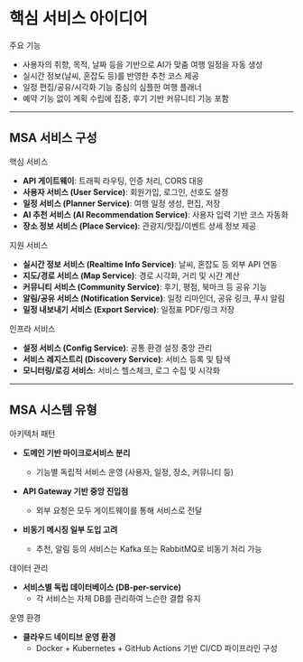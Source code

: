 # 핵심 서비스 아이디어

주요 기능
- 사용자의 취향, 목적, 날짜 등을 기반으로 AI가 맞춤 여행 일정을 자동 생성
- 실시간 정보(날씨, 혼잡도 등)를 반영한 추천 코스 제공
- 일정 편집/공유/시각화 기능 중심의 심플한 여행 플래너
- 예약 기능 없이 계획 수립에 집중, 후기 기반 커뮤니티 기능 포함

---

## MSA 서비스 구성

핵심 서비스
- **API 게이트웨이**: 트래픽 라우팅, 인증 처리, CORS 대응
- **사용자 서비스 (User Service)**: 회원가입, 로그인, 선호도 설정
- **일정 서비스 (Planner Service)**: 여행 일정 생성, 편집, 저장
- **AI 추천 서비스 (AI Recommendation Service)**: 사용자 입력 기반 코스 자동화
- **장소 정보 서비스 (Place Service)**: 관광지/맛집/이벤트 상세 정보 제공

지원 서비스
- **실시간 정보 서비스 (Realtime Info Service)**: 날씨, 혼잡도 등 외부 API 연동
- **지도/경로 서비스 (Map Service)**: 경로 시각화, 거리 및 시간 계산
- **커뮤니티 서비스 (Community Service)**: 후기, 평점, 북마크 등 공유 기능
- **알림/공유 서비스 (Notification Service)**: 일정 리마인더, 공유 링크, 푸시 알림
- **일정 내보내기 서비스 (Export Service)**: 일정표 PDF/링크 저장

인프라 서비스
- **설정 서비스 (Config Service)**: 공통 환경 설정 중앙 관리
- **서비스 레지스트리 (Discovery Service)**: 서비스 등록 및 탐색
- **모니터링/로깅 서비스**: 서비스 헬스체크, 로그 수집 및 시각화

---

## MSA 시스템 유형

아키텍처 패턴
- **도메인 기반 마이크로서비스 분리**
  - 기능별 독립적 서비스 운영 (사용자, 일정, 장소, 커뮤니티 등)

- **API Gateway 기반 중앙 진입점**
  - 외부 요청은 모두 게이트웨이를 통해 서비스로 전달

- **비동기 메시징 일부 도입 고려**
  - 추천, 알림 등의 서비스는 Kafka 또는 RabbitMQ로 비동기 처리 가능

데이터 관리
- **서비스별 독립 데이터베이스 (DB-per-service)**
  - 각 서비스는 자체 DB를 관리하여 느슨한 결합 유지

운영 환경
- **클라우드 네이티브 운영 환경**
  - Docker + Kubernetes + GitHub Actions 기반 CI/CD 파이프라인 구성

